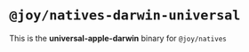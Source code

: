 # `@joy/natives-darwin-universal`

This is the **universal-apple-darwin** binary for `@joy/natives`

